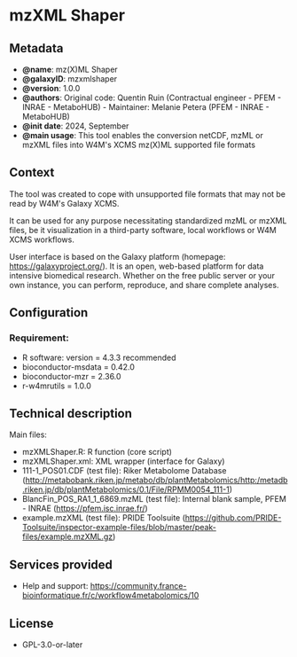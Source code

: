 # mzXML Shaper


Metadata
-----------

 * **@name**: mz(X)ML Shaper
 * **@galaxyID**: mzxmlshaper
 * **@version**: 1.0.0
 * **@authors**: Original code: Quentin Ruin (Contractual engineer - PFEM - INRAE - MetaboHUB) - Maintainer: Melanie Petera (PFEM - INRAE - MetaboHUB)
 * **@init date**: 2024, September
 * **@main usage**: This tool enables the conversion netCDF, mzML or mzXML files into W4M's XCMS mz(X)ML supported file formats

 
Context
-----------

The tool was created to cope with unsupported file formats that may not be read by W4M's Galaxy XCMS.

It can be used for any purpose necessitating standardized mzML or mzXML files, be it visualization in a third-party software, local workflows or W4M XCMS workflows.  

User interface is based on the Galaxy platform (homepage: https://galaxyproject.org/). It is an open, web-based platform for data intensive biomedical research. 
Whether on the free public server or your own instance, you can perform, reproduce, and share complete analyses.

 
Configuration
-----------

### Requirement:
 * R software: version = 4.3.3 recommended
 * bioconductor-msdata = 0.42.0
 * bioconductor-mzr = 2.36.0
 * r-w4mrutils = 1.0.0

Technical description
-----------

Main files:

- mzXMLShaper.R: R function (core script)
- mzXMLShaper.xml: XML wrapper (interface for Galaxy)
- 111-1_POS01.CDF (test file): Riker Metabolome Database (http://metabobank.riken.jp/metabo/db/plantMetabolomics/http:/metadb.riken.jp/db/plantMetabolomics/0.1/File/RPMM0054_111-1)
- BlancFin_POS_RA1_1_6869.mzML (test file): Internal blank sample, PFEM - INRAE (https://pfem.isc.inrae.fr/)
- example.mzXML (test file): PRIDE Toolsuite (https://github.com/PRIDE-Toolsuite/inspector-example-files/blob/master/peak-files/example.mzXML.gz)


Services provided
-----------

 * Help and support: https://community.france-bioinformatique.fr/c/workflow4metabolomics/10
                     


License
-----------

 * GPL-3.0-or-later
